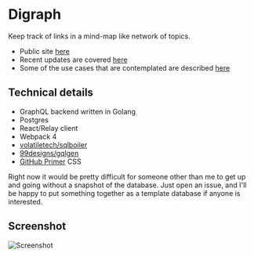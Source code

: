 # Digraph

Keep track of links in a mind-map like network of topics.

* Public site [here](https://digraph.app)
* Recent updates are covered [here](https://blog.digraph.app)
* Some of the use cases that are contemplated are described [here](https://github.com/emwalker/digraph/wiki)

## Technical details

* GraphQL backend written in Golang
* Postgres
* React/Relay client
* Webpack 4
* [volatiletech/sqlboiler](https://github.com/volatiletech/sqlboiler)
* [99designs/gqlgen](https://github.com/99designs/gqlgen)
* [GitHub Primer](https://styleguide.github.com/primer/) CSS

Right now it would be pretty difficult for someone other than me to get up and going without a snapshot of
the database. Just open an issue, and I'll be happy to put something together as a template database if anyone is interested.

## Screenshot

![Screenshot](https://user-images.githubusercontent.com/760949/58448929-aca6c000-80c6-11e9-83b2-6fa408f2cced.png)
